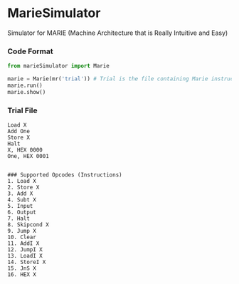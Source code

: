 # MarieSimulator
 Simulator for MARIE (Machine Architecture that is Really Intuitive and Easy)

### Code Format

```Python
from marieSimulator import Marie

marie = Marie(mr('trial')) # Trial is the file containing Marie instructions
marie.run()
marie.show()
```

### Trial File

```
Load X
Add One
Store X
Halt
X, HEX 0000
One, HEX 0001


### Supported Opcodes (Instructions)
1. Load X
2. Store X
3. Add X
4. Subt X
5. Input
6. Output
7. Halt
8. Skipcond X
9. Jump X
10. Clear
11. AddI X
12. JumpI X
13. LoadI X
14. StoreI X
15. JnS X
16. HEX X